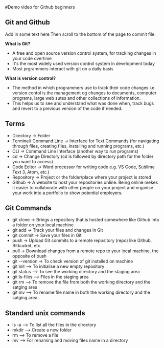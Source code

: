 #Demo video for Github beginners

## Git and Github

Add in some text here
Then scroll to the bottom of the page to commit file.

**What is Git?**
- A free and open source version control system, for tracking changes in your code overtime
- It's the most widely used version control system in development today 
- Most prgrammers interact with git on a daily basis

**What is version control?**
- The method in which programmers use to track their code changes i.e. version contol is the management og changes to documents, computer programs, large web sutes and other collections of information. 
- This helps us to see and understand what was done when, track bugs and revert to a previous version of the code if needed.

## Terms 
- Directory -> Folder
- Terminal/ Command Line -> Interface for Text Commands (for navigating through files, creating files, installing and running programs, etc.)
- CLI -> Command Line Interface (another way to run programs)
- cd -> Change Directory (cd is followed by directory path for the folder you want to access)
- Code Editor -> Word processor for writing code e.g. VS Code, Sublime Text 3, Atom, etc.)
- Repository -> Project or the folder/place where your project is stored 
- Github -> A website to host your repositories online. Being online mekes it easier to collaborate with other people on your project and organise your work into a portfolio to show potential employers.

## Git Commands
- git clone -> Brings a repository that is hosted somewhere like Github into a folder on your local machine.
- git add -> Track your files and changes in Git
- git commit -> Save your files in Git
- push -> Upload Git commits to a remote repository (repo) like Github, Bitbucket, etc.
- pull -> Download changes from a remote repo to your local machine, the opposite of push
- git --version -> To check version of git installed on machine 
- git init --> To initialise a new empty repository
- git status --> To see the working directory and the staging area
- git ls-files --> Files in the staging area
- git rm --> To remove the file from both the working directory and the satging area
- git mv --> To rename file name in both the working directory and the satging area

## Standard unix commands 
- ls -a --> To list all the files in the directory
- mkdir --> Create a new folder 
- rm --> To remove a file 
- mv --> For renaming and moving files name in a directory
